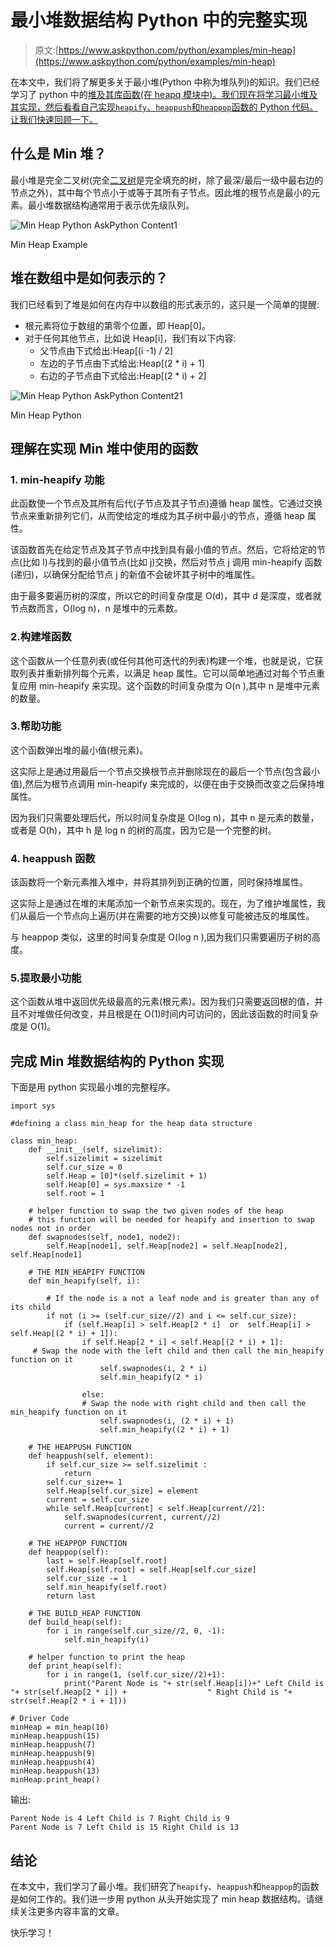 # 最小堆数据结构 Python 中的完整实现

> 原文:[https://www.askpython.com/python/examples/min-heap](https://www.askpython.com/python/examples/min-heap)

在本文中，我们将了解更多关于最小堆(Python 中称为堆队列)的知识。我们已经学习了 python 中的[堆及其库函数(在 heapq 模块中)。我们现在将学习最小堆及其实现，然后看看自己实现`heapify`、`heappush`和`heappop`函数的 Python 代码。让我们快速回顾一下。](https://www.askpython.com/python/examples/heaps-in-python)

## **什么是 Min 堆？**

最小堆是完全二叉树(完全[二叉树](https://www.askpython.com/python/examples/binary-tree-implementation)是完全填充的树，除了最深/最后一级中最右边的节点之外)，其中每个节点小于或等于其所有子节点。因此堆的根节点是最小的元素。最小堆数据结构通常用于表示优先级队列。

![Min Heap Python AskPython Content1](../Images/10bae7804828c514b8f4e52becce96b9.png)

Min Heap Example

## 堆在数组中是如何表示的？

我们已经看到了堆是如何在内存中以数组的形式表示的，这只是一个简单的提醒:

*   根元素将位于数组的第零个位置，即 Heap[0]。
*   对于任何其他节点，比如说 Heap[i]，我们有以下内容:
    *   父节点由下式给出:Heap[(i -1) / 2]
    *   左边的子节点由下式给出:Heap[(2 * i) + 1]
    *   右边的子节点由下式给出:Heap[(2 * i) + 2]

![Min Heap Python AskPython Content21](../Images/1396ef88f90dd204b7a3a66b13b51a51.png)

Min Heap Python

## 理解在实现 Min 堆中使用的函数

### 1. **min-heapify** **功能**

此函数使一个节点及其所有后代(子节点及其子节点)遵循 heap 属性。它通过交换节点来重新排列它们，从而使给定的堆成为其子树中最小的节点，遵循 heap 属性。

该函数首先在给定节点及其子节点中找到具有最小值的节点。然后，它将给定的节点(比如 I)与找到的最小值节点(比如 j)交换，然后对节点 j 调用 min-heapify 函数(递归)，以确保分配给节点 j 的新值不会破坏其子树中的堆属性。

由于最多要遍历树的深度，所以它的时间复杂度是 O(d)，其中 d 是深度，或者就节点数而言，O(log n)，n 是堆中的元素数。

### 2.**构建堆函数**

这个函数从一个任意列表(或任何其他可迭代的列表)构建一个堆，也就是说，它获取列表并重新排列每个元素，以满足 heap 属性。它可以简单地通过对每个节点重复应用 min-heapify 来实现。这个函数的时间复杂度为 O(n ),其中 n 是堆中元素的数量。

### 3.**帮助功能**

这个函数弹出堆的最小值(根元素)。

这实际上是通过用最后一个节点交换根节点并删除现在的最后一个节点(包含最小值),然后为根节点调用 min-heapify 来完成的，以便在由于交换而改变之后保持堆属性。

因为我们只需要处理后代，所以时间复杂度是 O(log n)，其中 n 是元素的数量，或者是 O(h)，其中 h 是 log n 的树的高度，因为它是一个完整的树。

### 4. **heappush 函数**

该函数将一个新元素推入堆中，并将其排列到正确的位置，同时保持堆属性。

这实际上是通过在堆的末尾添加一个新节点来实现的。现在，为了维护堆属性，我们从最后一个节点向上遍历(并在需要的地方交换)以修复可能被违反的堆属性。

与 heappop 类似，这里的时间复杂度是 O(log n ),因为我们只需要遍历子树的高度。

### 5.**提取最小功能**

这个函数从堆中返回优先级最高的元素(根元素)。因为我们只需要返回根的值，并且不对堆做任何改变，并且根是在 O(1)时间内可访问的，因此该函数的时间复杂度是 O(1)。

## 完成 Min 堆数据结构的 Python 实现

下面是用 python 实现最小堆的完整程序。

```
import sys

#defining a class min_heap for the heap data structure

class min_heap: 
    def __init__(self, sizelimit):
        self.sizelimit = sizelimit
        self.cur_size = 0
        self.Heap = [0]*(self.sizelimit + 1)
        self.Heap[0] = sys.maxsize * -1
        self.root = 1

    # helper function to swap the two given nodes of the heap
    # this function will be needed for heapify and insertion to swap nodes not in order
    def swapnodes(self, node1, node2):
        self.Heap[node1], self.Heap[node2] = self.Heap[node2], self.Heap[node1]

    # THE MIN_HEAPIFY FUNCTION
    def min_heapify(self, i):

        # If the node is a not a leaf node and is greater than any of its child
        if not (i >= (self.cur_size//2) and i <= self.cur_size):
            if (self.Heap[i] > self.Heap[2 * i]  or  self.Heap[i] > self.Heap[(2 * i) + 1]): 
                if self.Heap[2 * i] < self.Heap[(2 * i) + 1]:
     # Swap the node with the left child and then call the min_heapify function on it
                    self.swapnodes(i, 2 * i)
                    self.min_heapify(2 * i)

                else:
                # Swap the node with right child and then call the min_heapify function on it
                    self.swapnodes(i, (2 * i) + 1)
                    self.min_heapify((2 * i) + 1)

    # THE HEAPPUSH FUNCTION
    def heappush(self, element):
        if self.cur_size >= self.sizelimit :
            return
        self.cur_size+= 1
        self.Heap[self.cur_size] = element 
        current = self.cur_size
        while self.Heap[current] < self.Heap[current//2]:
            self.swapnodes(current, current//2)
            current = current//2

    # THE HEAPPOP FUNCTION
    def heappop(self):
        last = self.Heap[self.root]
        self.Heap[self.root] = self.Heap[self.cur_size]
        self.cur_size -= 1
        self.min_heapify(self.root)
        return last

    # THE BUILD_HEAP FUNCTION
    def build_heap(self): 
        for i in range(self.cur_size//2, 0, -1):
            self.min_heapify(i)

    # helper function to print the heap
    def print_heap(self):
        for i in range(1, (self.cur_size//2)+1):
            print("Parent Node is "+ str(self.Heap[i])+" Left Child is "+ str(self.Heap[2 * i]) +                  " Right Child is "+ str(self.Heap[2 * i + 1]))

# Driver Code
minHeap = min_heap(10)
minHeap.heappush(15)
minHeap.heappush(7)
minHeap.heappush(9)
minHeap.heappush(4)
minHeap.heappush(13)
minHeap.print_heap()

```

输出:

```
Parent Node is 4 Left Child is 7 Right Child is 9
Parent Node is 7 Left Child is 15 Right Child is 13

```

## 结论

在本文中，我们学习了最小堆。我们研究了`heapify`、`heappush`和`heappop`的函数是如何工作的。我们进一步用 python 从头开始实现了 min heap 数据结构。请继续关注更多内容丰富的文章。

快乐学习！
